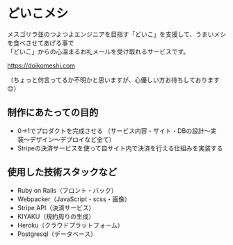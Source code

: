 # どいこメシ

メスゴリラ並のつよつよエンジニアを目指す「どいこ」を支援して、うまいメシを食べさせてあげる事で<br>
「どいこ」からの心温まるお礼メールを受け取れるサービスです。<br>

https://doikomeshi.com

（ちょっと何言ってるか不明かと思いますが、心優しい方お待ちしております😊）

## 制作にあたっての目的

- 0->1でプロダクトを完成させる
（サービス内容・サイト・DBの設計〜実装〜デザイン〜デプロイなど全て）
- Stripeの決済サービスを使って自サイト内で決済を行える仕組みを実装する

## 使用した技術スタックなど

- Ruby on Rails（フロント・バック）
- Webpacker（JavaScript・scss・画像）
- Stripe API（決済サービス）
- KIYAKU（規約周りの生成）
- Heroku（クラウドプラットフォーム）
- Postgresql（データベース）

